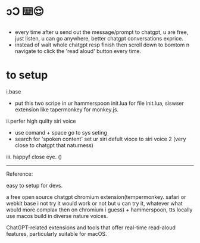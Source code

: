  # ɔƆ ⌨️😌

- every time after u send out the message/prompt to chatgpt, u are free, just listen, u can go anywhere, better chatgpt conversations exprice. 
- instead of wait whole chatgpt resp finish then scroll down to bomtom n navigate to click the 'read aloud' button every time. 

# to setup
i.base
- put this two scripe in ur hammerspoon init.lua for file init.lua, siswser extension like tapermonkey for monkey.js.


ii.perfer high quilty siri voice
- use comand + space go to sys seting
- search for 'spoken content' set ur siri defult vioce to siri voice 2 (very close to chatgpt that naturness)

iii.
happyf close eye. ()



---
Reference:

easy to setup for devs.

a free open source chatgpt chromium extension(tempermonkey. safari or webkit base i not try it would work or not but u can try it, whatever what would more complax then on chromium i guess) + hammerspoon, tts locally use macos build in diverse nature voices.

ChatGPT-related extensions and tools that offer real-time read-aloud features, particularly suitable for macOS.





